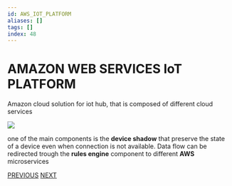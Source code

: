 ```yaml
---
id: AWS_IOT_PLATFORM
aliases: []
tags: []
index: 48
---
```


# AMAZON WEB SERVICES IoT PLATFORM

Amazon cloud solution for iot hub, that is composed of different cloud services

![](Pasted%20image%2020240613162351.png)

one of the main components is the **device shadow** that preserve the state of a device even when connection is not available.
Data flow can be redirected trough the **rules engine** component to different **AWS** microservices

[PREVIOUS](pages/IoT/IOT_PLATFORMS.md) [NEXT](pages/IoT/AZURE_IOT_PLATFORM.md)

